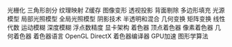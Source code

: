 光栅化
三角形剖分
纹理映射
Z缓存
图像变形
透视投影
背面剔除
多边形填充
光源模型
局部光照模型
全局光照模型
阴影技术
半透明和混合
几何变换
矩阵变换
线性代数
运动模糊
深度模糊
浮点数精度
显卡架构
着色器
顶点着色器
像素着色器
几何着色器
着色器语言
OpenGL
DirectX
着色器编译器
GPU加速
图形学算法